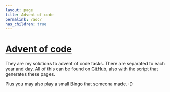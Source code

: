 ```yaml
---
layout: page
title: Advent of code
permalink: /aoc/
has_children: true
---
```


# [Advent of code](https://adventofcode.com/)

They are my solutions to advent of code tasks. There are separated to each year and day. All of this can be found on [GitHub](https://github.com/metury/advent-of-code), also with the script that generates these pages.

Plus you may also play a small [Bingo](https://aoc-bingo.fly.dev/) that someona made. :D
